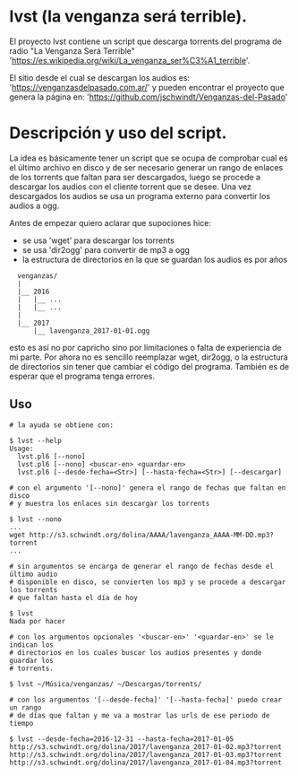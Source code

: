 # lvst (la venganza será terrible). 

El proyecto lvst contiene un script que descarga torrents del programa de
radio "La Venganza Será Terrible" 
'https://es.wikipedia.org/wiki/La_venganza_ser%C3%A1_terrible'.

El sitio desde el cual se descargan los audios es: 
'https://venganzasdelpasado.com.ar/' y pueden encontrar el proyecto que genera
la página en: 'https://github.com/jschwindt/Venganzas-del-Pasado'

# Descripción y uso del script.

La idea es básicamente tener un script que se ocupa de comprobar cual es el
último archivo en disco y de ser necesario generar un rango de enlaces de 
los torrents que faltan para ser descargados, luego se procede a descargar
los audios con el cliente torrent que se desee. Una vez descargados los audios
se usa un programa externo para convertir los audios a ogg.

Antes de empezar quiero aclarar que supociones hice:
 - se usa 'wget' para descargar los torrents
 - se usa 'dir2ogg' para convertir de mp3 a ogg
 - la estructura de directorios en la que se guardan los audios es por años
 ```
   venganzas/
   |
   |__ 2016
   |   |__ ...
   |   |__ ...
   |
   |__ 2017
       |__ lavenganza_2017-01-01.ogg
 ```
esto es así no por capricho sino por limitaciones o falta de experiencia de mi
parte. Por ahora no es sencillo reemplazar wget, dir2ogg, o la estructura de
directorios sin tener que cambiar el código del programa. También es de esperar
que el programa tenga errores.
 
## Uso

```perl6
# la ayuda se obtiene con:

$ lvst --help
Usage:
  lvst.pl6 [--nono] 
  lvst.pl6 [--nono] <buscar-en> <guardar-en> 
  lvst.pl6 [--desde-fecha=<Str>] [--hasta-fecha=<Str>] [--descargar]

# con el argumento '[--nono]' genera el rango de fechas que faltan en disco
# y muestra los enlaces sin descargar los torrents
 
$ lvst --nono
...
wget http://s3.schwindt.org/dolina/AAAA/lavenganza_AAAA-MM-DD.mp3?torrent
...

# sin argumentos se encarga de generar el rango de fechas desde el último audio
# disponible en disco, se convierten los mp3 y se procede a descargar los torrents
# que faltan hasta el día de hoy

$ lvst
Nada por hacer

# con los argumentos opcionales '<buscar-en>' '<guardar-en>' se le indican los
# directorios en los cuales buscar los audios presentes y donde guardar los
# torrents.
 
$ lvst ~/Música/venganzas/ ~/Descargas/torrents/

# con los argumentos '[--desde-fecha]' '[--hasta-fecha]' puedo crear un rango 
# de días que faltan y me va a mostrar las urls de ese periodo de tiempo

$ lvst --desde-fecha=2016-12-31 --hasta-fecha=2017-01-05
http://s3.schwindt.org/dolina/2017/lavenganza_2017-01-02.mp3?torrent
http://s3.schwindt.org/dolina/2017/lavenganza_2017-01-03.mp3?torrent
http://s3.schwindt.org/dolina/2017/lavenganza_2017-01-04.mp3?torrent
```
